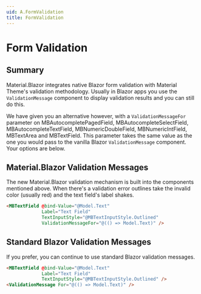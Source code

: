 ```yaml
---
uid: A.FormValidation
title: FormValidation
---
```

# Form Validation

## Summary

Material.Blazor integrates native Blazor form validation with Material Theme's validation methodology. Usually in Blazor apps you use the `ValidationMessage` component
to display validation results and you can still do this.

We have given you an alternative however, with a `ValidationMessageFor` parameter on MBAutocompletePagedField, MBAutocompleteSelectField, MBAutocompleteTextField, MBNumericDoubleField, MBNumericIntField, MBTextArea and MBTextField.
This parameter takes the same value as the one you would pass to the vanilla Blazor `ValidationMessage` component. Your options are below.

## Material.Blazor Validation Messages

The new Material.Blazor validation mechanism is built into the components mentioned above. When there's a validation error outlines take the invalid color (usually red) and 
the text field's label shakes.

```html
<MBTextField @bind-Value="@Model.Text"
             Label="Text Field"
             TextInputStyle="@MBTextInputStyle.Outlined"
             ValidationMessageFor="@(() => Model.Text)" />
```

## Standard Blazor Validation Messages

If you prefer, you can continue to use standard Blazor validation messages.

```html
<MBTextField @bind-Value="@Model.Text"
             Label="Text Field"
             TextInputStyle="@MBTextInputStyle.Outlined" />
<ValidationMessage For="@(() => Model.Text)" />
```